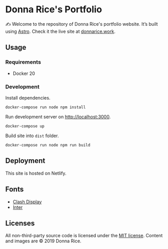 # Donna Rice's Portfolio

✍️ Welcome to the repository of Donna Rice's portfolio website. It’s built using [Astro](https://astro.build). Check it the live site at [donnarice.work](https://donnarice.work).

## Usage

### Requirements

- Docker 20

### Development

Install dependencies.
```shell
docker-compose run node npm install
```

Run development server on [http://localhost:3000](http://localhost:3000).
```shell
docker-compose up
```

Build site into `dist` folder.
```shell
docker-compose run node npm run build
```

## Deployment

This site is hosted on Netlify.

## Fonts
- [Clash Display](https://www.fontshare.com/fonts/clash-display)
- [Inter](https://rsms.me/inter)

## Licenses

All non-third-party source code is licensed under the [MIT license](http://opensource.org/licenses/mit-license.php). Content and images are © 2019 Donna Rice.